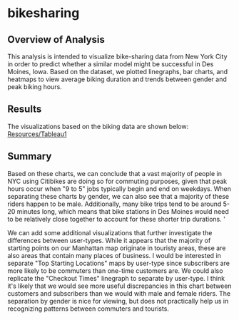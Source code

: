 # bikesharing

## Overview of Analysis
This analysis is intended to visualize bike-sharing data from New York City in order to predict whether a similar model might be successful in Des Moines, Iowa. Based on the dataset, we plotted linegraphs, bar charts, and heatmaps to view average biking duration and trends between gender and peak biking hours. 

## Results
The visualizations based on the biking data are shown below:
[Resources/Tableau1](Resources/Tableau1.png)

## Summary
Based on these charts, we can conclude that a vast majority of people in NYC using Citibikes are doing so for commuting purposes, given that peak hours occur when "9 to 5" jobs typically begin and end on weekdays. When separating these charts by gender, we can also see that a majority of these riders happen to be male. Additionally, many bike trips tend to be around 5-20 minutes long, which means that bike stations in Des Moines would need to be relatively close together to account for these shorter trip durations. '

We can add some additional visualizations that further investigate the differences between user-types. While it appears that the majority of starting points on our Manhattan map originate in touristy areas, these are also areas that contain many places of business. I would be interested in separate "Top Starting Locations" maps by user-type since subscribers are more likely to be commuters than one-time customers are. We could also replicate the "Checkout Times" linegraph to separate by user-type. I think it's likely that we would see more useful discrepancies in this chart between customers and subscribers than we would with male and female riders. The separation by gender is nice for viewing, but does not practically help us in recognizing patterns between commuters and tourists. 
